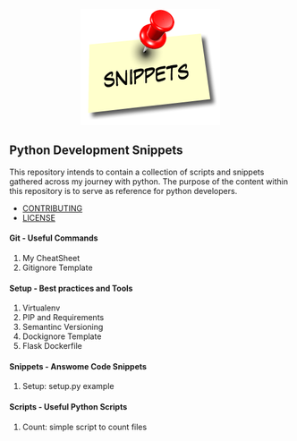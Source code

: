 <p align="center">
  <img src="https://github.com/ppmadalin/python-scripts/blob/master/docs/images/snippets-note-left-sm.png">
</p>

## Python Development Snippets

This repository intends to contain a collection of scripts and snippets gathered across my journey with python. The purpose of the content within this repository is to serve as reference for python developers. 

- [CONTRIBUTING](CONTRIBUTING.md)
- [LICENSE](LICENSE)

#### Git - Useful Commands

01. My CheatSheet
02. Gitignore Template

#### Setup - Best practices and Tools

01. Virtualenv
02. PIP and Requirements
03. Semantinc Versioning
04. Dockignore Template
05. Flask Dockerfile

#### Snippets - Answome Code Snippets

01. Setup: setup.py example

#### Scripts - Useful Python Scripts

01. Count: simple script to count files  
